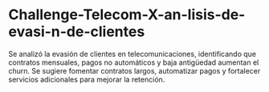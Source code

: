 # Challenge-Telecom-X-an-lisis-de-evasi-n-de-clientes
Se analizó la evasión de clientes en telecomunicaciones, identificando que contratos mensuales, pagos no automáticos y baja antigüedad aumentan el churn. Se sugiere fomentar contratos largos, automatizar pagos y fortalecer servicios adicionales para mejorar la retención.
